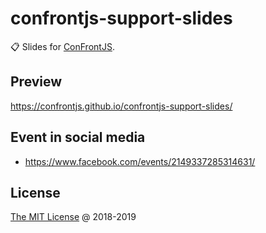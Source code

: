 # confrontjs-support-slides

:clipboard: Slides for [ConFrontJS](http://confrontjs.com/).

## Preview

<https://confrontjs.github.io/confrontjs-support-slides/>

## Event in social media

* <https://www.facebook.com/events/2149337285314631/>

## License

[The MIT License](http://piecioshka.mit-license.org) @ 2018-2019
